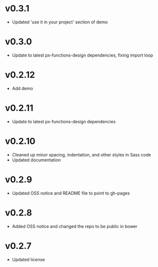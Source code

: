 v0.3.1
==============================
* Updated 'use it in your project' section of demo 

v0.3.0
==============================
* Update to latest px-functions-design dependencies, fixing import loop

v0.2.12
==============================
* Add demo

v0.2.11
==============================
* Update to latest px-functions-design dependencies

v0.2.10
==============================
* Cleaned up minor spacing, indentation, and other styles in Sass code
* Updated documentation

v0.2.9
==============================
* Updated OSS notice and README file to point to gh-pages

v0.2.8
==============================
* Added OSS notice and changed the repo to be public in bower

v0.2.7
========================
* Updated license
